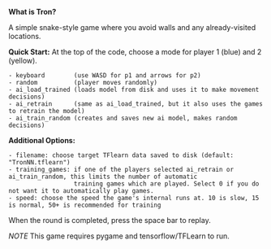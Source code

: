 **What is Tron?**

A simple snake-style game where you avoid walls and any already-visited locations. 

**Quick Start:** At the top of the code, choose a mode for player 1 (blue) and 2 (yellow).

    - keyboard        (use WASD for p1 and arrows for p2)
    - random          (player moves randomly)
    - ai_load_trained (loads model from disk and uses it to make movement decisions)
    - ai_retrain      (same as ai_load_trained, but it also uses the games to retrain the model)
    - ai_train_random (creates and saves new ai model, makes random decisions)
    
**Additional Options:**
    
    - filename: choose target TFlearn data saved to disk (default: "TronNN.tflearn")
    - training_games: if one of the players selected ai_retrain or ai_train_random, this limits the number of automatic
                      training games which are played. Select 0 if you do not want it to automatically play games.
    - speed: choose the speed the game's internal runs at. 10 is slow, 15 is normal, 50+ is recommended for training

When the round is completed, press the space bar to replay.

*NOTE* This game requires pygame and tensorflow/TFLearn to run.
